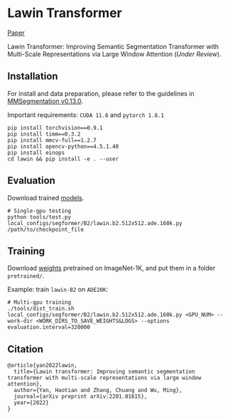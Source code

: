 # Lawin Transformer

[Paper](https://arxiv.org/abs/2201.01615)

Lawin Transformer: Improving Semantic Segmentation Transformer with Multi-Scale Representations via Large Window Attention (*Under Review*).<br>


## Installation

For install and data preparation, please refer to the guidelines in [MMSegmentation v0.13.0](https://github.com/open-mmlab/mmsegmentation/tree/v0.13.0).

Important requirements: ```CUDA 11.6``` and  ```pytorch 1.8.1``` 

```
pip install torchvision==0.9.1
pip install timm==0.3.2
pip install mmcv-full==1.2.7
pip install opencv-python==4.5.1.48
pip install einops
cd lawin && pip install -e . --user
```

## Evaluation
Download trained [models](https://drive.google.com/drive/folders/187xf3Ase-NGjnMmi2gq0Q222FxYlB-wm?usp=sharing).
```
# Single-gpu testing
python tools/test.py local_configs/segformer/B2/lawin.b2.512x512.ade.160k.py /path/to/checkpoint_file
```

## Training

Download [weights](https://drive.google.com/drive/folders/1b7bwrInTW4VLEm27YawHOAMSMikga2Ia?usp=sharing) pretrained on ImageNet-1K, and put them in a folder ```pretrained/```.

Example: train ```lawin-B2``` on ```ADE20K```:

```
# Multi-gpu training
./tools/dist_train.sh local_configs/segformer/B2/lawin.b2.512x512.ade.160k.py <GPU_NUM> --work-dir <WORK_DIRS_TO_SAVE_WEIGHTS&LOGS> --options evaluation.interval=320000
```

## Citation
```
@article{yan2022lawin,
  title={Lawin transformer: Improving semantic segmentation transformer with multi-scale representations via large window attention},
  author={Yan, Haotian and Zhang, Chuang and Wu, Ming},
  journal={arXiv preprint arXiv:2201.01615},
  year={2022}
}
```
